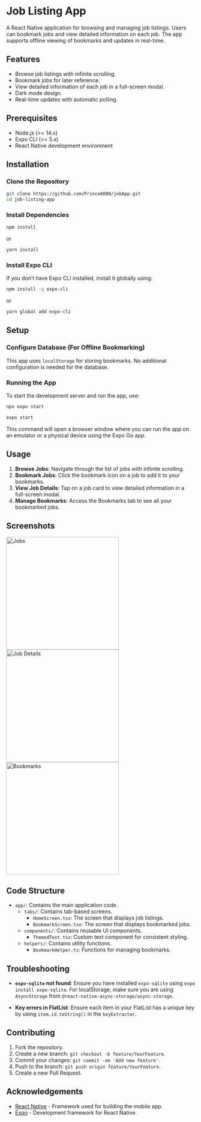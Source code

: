 # Job Listing App

A React Native application for browsing and managing job listings. Users can bookmark jobs and view detailed information on each job. The app supports offline viewing of bookmarks and updates in real-time.

## Features

- Browse job listings with infinite scrolling.
- Bookmark jobs for later reference.
- View detailed information of each job in a full-screen modal.
- Dark mode design.
- Real-time updates with automatic polling.

## Prerequisites

- Node.js (>= 14.x)
- Expo CLI (>= 5.x)
- React Native development environment

## Installation

### Clone the Repository

```bash
git clone https://github.com/Prince0000/jobApp.git
cd job-listing-app
```

### Install Dependencies

```bash
npm install
```

or

```bash
yarn install
```

### Install Expo CLI

If you don’t have Expo CLI installed, install it globally using:

```bash
npm install -g expo-cli
```

or

```bash
yarn global add expo-cli
```

## Setup

### Configure Database (For Offline Bookmarking)

This app uses `localStorage` for storing bookmarks. No additional configuration is needed for the database.

### Running the App

To start the development server and run the app, use:

```bash
npx expo start
```

```bash
expo start
```

This command will open a browser window where you can run the app on an emulator or a physical device using the Expo Go app.

## Usage

1. **Browse Jobs**: Navigate through the list of jobs with infinite scrolling.
2. **Bookmark Jobs**: Click the bookmark icon on a job to add it to your bookmarks.
3. **View Job Details**: Tap on a job card to view detailed information in a full-screen modal.
4. **Manage Bookmarks**: Access the Bookmarks tab to see all your bookmarked jobs.

## Screenshots

<img src="https://github.com/user-attachments/assets/ba4b79ab-3d8e-4a22-89a8-103d49686584" alt="Jobs" width="300"/>

<img src="https://github.com/user-attachments/assets/20d8839d-7699-43d4-a1b0-642d08c3486b" alt="Job Details" width="300"/>

<img src="https://github.com/user-attachments/assets/e45f8a41-fc90-4a11-9043-1c4586ed24df" alt="Bookmarks" width="300"/>

## Code Structure

- `app/`: Contains the main application code.
  - `tabs/`: Contains tab-based screens.
    - `HomeScreen.tsx`: The screen that displays job listings.
    - `BookmarkScreen.tsx`: The screen that displays bookmarked jobs.
  - `components/`: Contains reusable UI components.
    - `ThemedText.tsx`: Custom text component for consistent styling.
  - `helpers/`: Contains utility functions.
    - `BookmarkHelper.ts`: Functions for managing bookmarks.

## Troubleshooting

- **`expo-sqlite` not found**: Ensure you have installed `expo-sqlite` using `expo install expo-sqlite`. For localStorage, make sure you are using `AsyncStorage` from `@react-native-async-storage/async-storage`.

- **Key errors in FlatList**: Ensure each item in your FlatList has a unique key by using `item.id.toString()` in the `keyExtractor`.

## Contributing

1. Fork the repository.
2. Create a new branch: `git checkout -b feature/YourFeature`.
3. Commit your changes: `git commit -am 'Add new feature'`.
4. Push to the branch: `git push origin feature/YourFeature`.
5. Create a new Pull Request.


## Acknowledgements

- [React Native](https://reactnative.dev/) - Framework used for building the mobile app.
- [Expo](https://expo.dev/) - Development framework for React Native.
